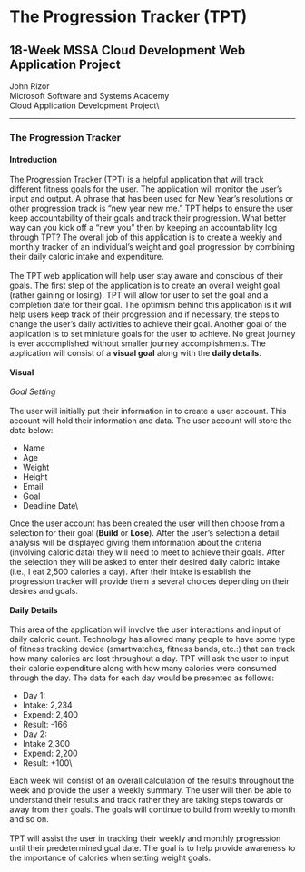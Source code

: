 # The Progression Tracker (TPT) 
## 18-Week MSSA Cloud Development Web Application Project 


John Rizor\
Microsoft Software and Systems Academy\
Cloud Application Development Project\

-------

### The Progression Tracker

#### Introduction

The Progression Tracker (TPT) is a helpful application that will track different fitness goals for the user. The application will monitor the user’s input and output. A phrase that has been used for New Year’s resolutions or other progression track is “new year new me.” TPT helps to ensure the user keep accountability of their goals and track their progression. What better way can you kick off a “new you” then by keeping an accountability log through TPT? The overall job of this application is to create a weekly and monthly tracker of an individual’s weight and goal progression by combining their daily caloric intake and expenditure.\
\
The TPT web application will help user stay aware and conscious of their goals. The first step of the application is to create an overall weight goal (rather gaining or losing). TPT will allow for user to set the goal and a completion date for their goal. The optimism behind this application is it will help users keep track of their progression and if necessary, the steps to change the user’s daily activities to achieve their goal. Another goal of the application is to set miniature goals for the user to achieve. No great journey is ever accomplished without smaller journey accomplishments. The application will consist of a **visual goal** along with the **daily details**.\
\
**Visual**\
\
*Goal Setting*\
\
The user will initially put their information in to create a user account. This account will hold their information and data. The user account will store the data below:
-	Name
-	Age
-	Weight
-	Height
-	Email
-	Goal
-	Deadline Date\


Once the user account has been created the user will then choose from a selection for their goal (**Build** or **Lose**). After the user’s selection a detail analysis will be displayed giving them information about the criteria (involving caloric data) they will need to meet to achieve their goals. After the selection they will be asked to enter their desired daily caloric intake (i.e., I eat 2,500 calories a day). After their intake is establish the progression tracker will provide them a several choices depending on their desires and goals.\
\
**Daily Details**\
\
This area of the application will involve the user interactions and input of daily caloric count. Technology has allowed many people to have some type of fitness tracking device (smartwatches, fitness bands, etc.:) that can track how many calories are lost throughout a day. TPT will ask the user to input their calorie expenditure along with how many calories were consumed through the day. The data for each day would be presented as follows:
-	Day 1:
 -	Intake: 2,234
 - Expend: 2,400
 -	Result: -166
-	Day 2:
 -	Intake 2,300
 -	Expend: 2,200
 -	Result: +100\


Each week will consist of an overall calculation of the results throughout the week and provide the user a weekly summary. The user will then be able to understand their results and track rather they are taking steps towards or away from their goals. The goals will continue to build from weekly to month and so on.\
\
TPT will assist the user in tracking their weekly and monthly progression until their predetermined goal date. The goal is to help provide awareness to the importance of calories when setting weight goals. 
